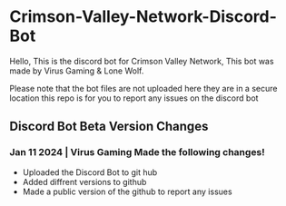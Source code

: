 # Crimson-Valley-Network-Discord-Bot

Hello, This is the discord bot for Crimson Valley Network, This bot was made by Virus Gaming & Lone Wolf. 

Please note that the bot files are not uploaded here they are in a secure location this repo is for you to report any issues on the discord bot

## Discord Bot Beta Version Changes


### Jan 11 2024 | Virus Gaming Made the following changes!
- Uploaded the Discord Bot to git hub
- Added diffrent versions to github
- Made a public version of the github to report any issues

